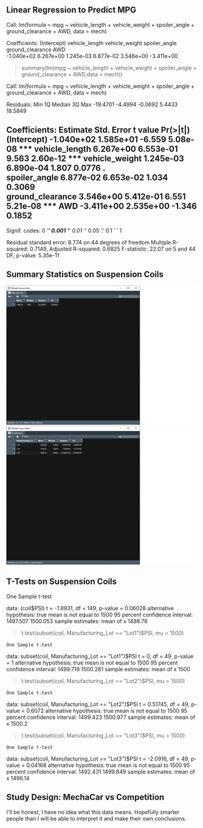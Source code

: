 ## Linear Regression to Predict MPG
Call:
lm(formula = mpg ~ vehicle_length + vehicle_weight + spoiler_angle + 
    ground_clearance + AWD, data = mech)

Coefficients:
     (Intercept)    vehicle_length    vehicle_weight     spoiler_angle  ground_clearance               AWD  
      -1.040e+02         6.267e+00         1.245e-03         6.877e-02         3.546e+00        -3.411e+00  

> summary(lm(mpg ~ vehicle_length + vehicle_weight + spoiler_angle + ground_clearance + AWD,data = mech))

Call:
lm(formula = mpg ~ vehicle_length + vehicle_weight + spoiler_angle + 
    ground_clearance + AWD, data = mech)

Residuals:
     Min       1Q   Median       3Q      Max 
-19.4701  -4.4994  -0.0692   5.4433  18.5849 

Coefficients:
                   Estimate Std. Error t value Pr(>|t|)    
(Intercept)      -1.040e+02  1.585e+01  -6.559 5.08e-08 ***
vehicle_length    6.267e+00  6.553e-01   9.563 2.60e-12 ***
vehicle_weight    1.245e-03  6.890e-04   1.807   0.0776 .  
spoiler_angle     6.877e-02  6.653e-02   1.034   0.3069    
ground_clearance  3.546e+00  5.412e-01   6.551 5.21e-08 ***
AWD              -3.411e+00  2.535e+00  -1.346   0.1852    
---
Signif. codes:  0 ‘***’ 0.001 ‘**’ 0.01 ‘*’ 0.05 ‘.’ 0.1 ‘ ’ 1

Residual standard error: 8.774 on 44 degrees of freedom
Multiple R-squared:  0.7149,	Adjusted R-squared:  0.6825 
F-statistic: 22.07 on 5 and 44 DF,  p-value: 5.35e-11

## Summary Statistics on Suspension Coils
![TotalSummary](https://github.com/jclarkaustin/MechaCar_Statistical_Analysis/blob/main/TotalSummary.png?raw=true)
![LotSummary](https://github.com/jclarkaustin/MechaCar_Statistical_Analysis/blob/main/LotSummary.png?raw=true)

## T-Tests on Suspension Coils
One Sample t-test

data:  (coil$PSI)
t = -1.8931, df = 149, p-value = 0.06028
alternative hypothesis: true mean is not equal to 1500
95 percent confidence interval:
 1497.507 1500.053
sample estimates:
mean of x 
  1498.78 

> t.test(subset(coil, Manufacturing_Lot == "Lot1")$PSI, mu = 1500)

	One Sample t-test

data:  subset(coil, Manufacturing_Lot == "Lot1")$PSI
t = 0, df = 49, p-value = 1
alternative hypothesis: true mean is not equal to 1500
95 percent confidence interval:
 1499.719 1500.281
sample estimates:
mean of x 
     1500 

> t.test(subset(coil, Manufacturing_Lot == "Lot2")$PSI, mu = 1500)

	One Sample t-test

data:  subset(coil, Manufacturing_Lot == "Lot2")$PSI
t = 0.51745, df = 49, p-value = 0.6072
alternative hypothesis: true mean is not equal to 1500
95 percent confidence interval:
 1499.423 1500.977
sample estimates:
mean of x 
   1500.2 

> t.test(subset(coil, Manufacturing_Lot == "Lot3")$PSI, mu = 1500)

	One Sample t-test

data:  subset(coil, Manufacturing_Lot == "Lot3")$PSI
t = -2.0916, df = 49, p-value = 0.04168
alternative hypothesis: true mean is not equal to 1500
95 percent confidence interval:
 1492.431 1499.849
sample estimates:
mean of x 
  1496.14 

## Study Design: MechaCar vs Competition
I'll be honest, I have no idea what this data means. Hopefully smarter people than I will be able to interpret it and make their own conclusions.
